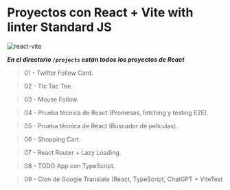 # Proyectos con React + Vite with linter Standard JS

![react-vite](https://github.com/dieegoludee/react-repository/assets/127766535/cbd0499c-528a-4c96-9719-0797460c8b1a)

***En el directorio `/projects` están todos los proyectos de React***

> 01 - Twitter Follow Card.

> 02 - Tic Tac Toe.

> 03 - Mouse Follow.

> 04 - Prueba técnica de React (Promesas, fetching y testing E2E).

> 05 - Prueba técnica de React (Buscador de películas).

> 06 - Shopping Cart.

> 07 - React Router + Lazy Loading.

> 08 - TODO App con TypeScript.

> 09 - Clon de Google Translate (React, TypeScript, ChatGPT + ViteTest
